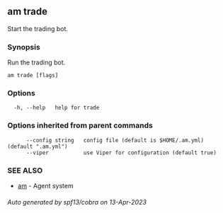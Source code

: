 ## am trade

Start the trading bot.

### Synopsis


Run the trading bot.


```
am trade [flags]
```

### Options

```
  -h, --help   help for trade
```

### Options inherited from parent commands

```
      --config string   config file (default is $HOME/.am.yml) (default ".am.yml")
      --viper           use Viper for configuration (default true)
```

### SEE ALSO

* [am](am.md)	 - Agent system

###### Auto generated by spf13/cobra on 13-Apr-2023
